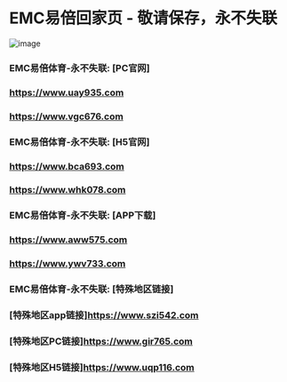 # EMC易倍回家页 - 敬请保存，永不失联
![image](https://github.com/emc00123/emc00123/assets/161131716/7c9a2641-80ea-4bcf-9aa9-06c69f78449d)


### EMC易倍体育-永不失联:  [PC官网]
### <https://www.uay935.com>
### <https://www.vgc676.com>
### EMC易倍体育-永不失联:  [H5官网]
### <https://www.bca693.com>
### <https://www.whk078.com>
### EMC易倍体育-永不失联:  [APP下载]
### <https://www.aww575.com>
### <https://www.ywv733.com>
### EMC易倍体育-永不失联:  [特殊地区链接]
### [特殊地区app链接]<https://www.szi542.com>
### [特殊地区PC链接]<https://www.gir765.com>
### [特殊地区H5链接]<https://www.uqp116.com>
<!--
**emc10008/emc10008** is a ✨ _special_ ✨ repository because its `README.md` (this file) appears on your GitHub profile.

Here are some ideas to get you started:

- 🔭 I’m currently working on ...
- 🌱 I’m currently learning ...
- 👯 I’m looking to collaborate on ...
- 🤔 I’m looking for help with ...
- 💬 Ask me about ...
- 📫 How to reach me: ...
- 😄 Pronouns: ...
- ⚡ Fun fact: ...
-->
